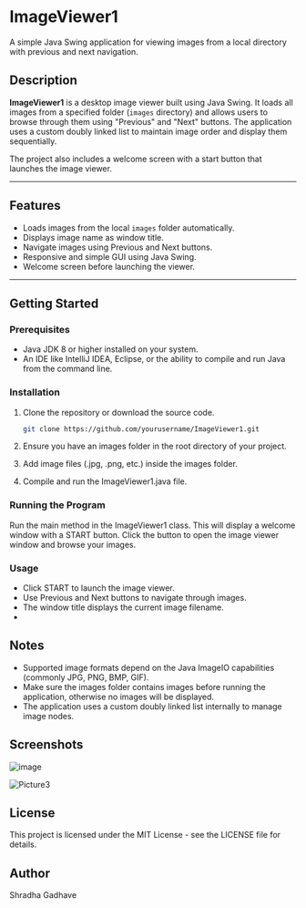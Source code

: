 # ImageViewer1

A simple Java Swing application for viewing images from a local directory with previous and next navigation.

## Description

**ImageViewer1** is a desktop image viewer built using Java Swing. It loads all images from a specified folder (`images` directory) and allows users to browse through them using "Previous" and "Next" buttons. The application uses a custom doubly linked list to maintain image order and display them sequentially.

The project also includes a welcome screen with a start button that launches the image viewer.

---

## Features

- Loads images from the local `images` folder automatically.
- Displays image name as window title.
- Navigate images using Previous and Next buttons.
- Responsive and simple GUI using Java Swing.
- Welcome screen before launching the viewer.

---

## Getting Started

### Prerequisites

- Java JDK 8 or higher installed on your system.
- An IDE like IntelliJ IDEA, Eclipse, or the ability to compile and run Java from the command line.

### Installation

1. Clone the repository or download the source code.
   ```bash
   git clone https://github.com/yourusername/ImageViewer1.git
2. Ensure you have an images folder in the root directory of your project.

3. Add image files (.jpg, .png, etc.) inside the images folder.

4. Compile and run the ImageViewer1.java file.

### Running the Program

Run the main method in the ImageViewer1 class. This will display a welcome window with a START button. Click the button to open the image viewer window and browse your images.

### Usage

- Click START to launch the image viewer.
- Use Previous and Next buttons to navigate through images.
- The window title displays the current image filename.
- 
## Notes

- Supported image formats depend on the Java ImageIO capabilities (commonly JPG, PNG, BMP, GIF).
- Make sure the images folder contains images before running the application, otherwise no images will be displayed.
- The application uses a custom doubly linked list internally to manage image nodes.

## Screenshots


![image](https://github.com/user-attachments/assets/f32fbfae-1a37-4c39-a467-1cb583b70a62)


![Picture3](https://github.com/user-attachments/assets/49365859-ec74-491d-88f7-f7af9086de8e)


## License

This project is licensed under the MIT License - see the LICENSE file for details.

## Author

Shradha Gadhave
